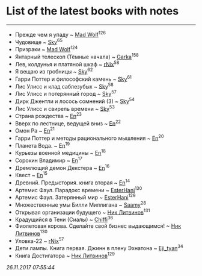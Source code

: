 # List of the latest books with notes
---

* Прежде чем я упаду ~ [Mad Wolf](users/947/94738840-vkontakte)<sup>126</sup>
* Чудовище ~ [Sky](users/118/118049897850017649660-google)<sup>65</sup>
* Призраки ~ [Mad Wolf](users/947/94738840-vkontakte)<sup>124</sup>
* Янтарный телескоп (Тёмные начала) ~ [Garka](users/115/115753719718250012620-google)<sup>158</sup>
* Лев, колдунья и платяной шкаф ~ [rNix](users/115/115622071-twitter)<sup>58</sup>
* Я вещаю из гробницы ~ [Sky](users/118/118049897850017649660-google)<sup>62</sup>
* Гарри Поттер и философский камень ~ [Sky](users/118/118049897850017649660-google)<sup>61</sup>
* Лис Улисс и клад саблезубых ~ [Sky](users/118/118049897850017649660-google)<sup>58</sup>
* Лис Улисс и потерянный город ~ [Sky](users/118/118049897850017649660-google)<sup>57</sup>
* Дирк Джентли и лосось сомнений (3) ~ [Sky](users/118/118049897850017649660-google)<sup>54</sup>
* Лис Улисс и свирель времени ~ [Sky](users/118/118049897850017649660-google)<sup>53</sup>
* Страна рождества ~ [En](users/333/333646551-vkontakte)<sup>23</sup>
* Вверх по лестнице, ведущей вниз ~ [En](users/333/333646551-vkontakte)<sup>22</sup>
* Омон Ра ~ [En](users/333/333646551-vkontakte)<sup>21</sup>
* Гарри Поттер и методы рационального мышления ~ [En](users/333/333646551-vkontakte)<sup>20</sup>
* Планета Вода. ~ [En](users/333/333646551-vkontakte)<sup>19</sup>
* Курьезы военной медицины ~ [En](users/333/333646551-vkontakte)<sup>18</sup>
* Сорокин Владимир ~ [En](users/333/333646551-vkontakte)<sup>17</sup>
* Дремлющий демон Декстера ~ [En](users/333/333646551-vkontakte)<sup>16</sup>
* Квест ~ [En](users/333/333646551-vkontakte)<sup>15</sup>
* Древний. Предыстория. книга вторая ~ [En](users/333/333646551-vkontakte)<sup>14</sup>
* Артемис Фаул. Парадокс времени ~ [EsterHani](users/305/30558181-vkontakte)<sup>130</sup>
* Артемис Фаул. Затерянный мир ~ [EsterHani](users/305/30558181-vkontakte)<sup>129</sup>
* Множественные умы Билли Миллигана ~ [Saamy](users/115/115226508-vkontakte)<sup>28</sup>
* Открывая организации будущего ~ [Ник Литвинов](users/241/241974816-vkontakte)<sup>131</sup>
* Крадущийся в Тени (Сиалы) ~ [Chiffi](users/105/105831994080785626680-google)<sup>36</sup>
* Фиолетовая корова. Сделайте свой бизнес выдающимся! ~ [Ник Литвинов](users/241/241974816-vkontakte)<sup>130</sup>
* Уловка-22 ~ [rNix](users/115/115622071-twitter)<sup>57</sup>
* Дети лампы. Книга первая. Джинн в плену Эхнатона ~ [Eji_tyan](users/235/2352103981-twitter)<sup>34</sup>
* Книга Достигатора ~ [Ник Литвинов](users/241/241974816-vkontakte)<sup>129</sup>


_26.11.2017 07:55:44_
